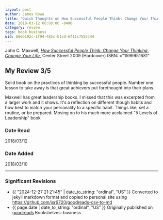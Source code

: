 ```yaml
---
layout: post
author: James Rowe
title: "Quick Thoughts on How Successful People Think: Change Your Thinking, Change Your Life"
date: 2018-03-12 00:00:00 -0400
category: review
tags: book business
uid: b0eb192c-1f94-48bc-b1cd-6f11c7555c44
---
```


John C. Maxwell, *[How Successful People Think: Change Your Thinking, Change Your Life](https://www.goodreads.com/book/show/6012533)*,  Center Street 2009 (Hardcover) ISBN: ="1599951681"

## My Review 3/5

Solid book on the practices of thinking by successful people. Number one lesson to take away is that great achievers put forethought into their plans.

Maxwell has great leadership books. I missed that this was excerpted from a larger work and it shows. It's a reflection on different though habits and how best to match your personality to a specific habit. Things like, set a routine, or be prepared. Moving on to his much more acclaimed "5 Levels of Leadership" book

### Date Read
2018/03/12

### Date Added
2018/03/10

---

### Significant Revisions

- {{ "2024-12-27 21:21:45" | date_to_string: "ordinal", "US" }} Converted to jekyll markdown format and copied to personal site using <https://github.com/jsr6720/goodreads-csv-to-md>
- {{ page.date | date_to_string: "ordinal", "US" }} Originally published on [goodreads](https://www.goodreads.com) Bookshelves: business